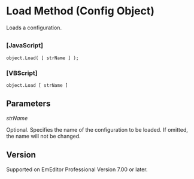# Load Method (Config Object)

Loads a configuration.

## 

### \[JavaScript\]

```
object.Load( [ strName ] );
```

### \[VBScript\]

```
object.Load [ strName ]
```

## Parameters

_strName_

Optional. Specifies the name of the configuration to be loaded. If omitted, the name will not be changed.

## Version

Supported on EmEditor Professional Version 7.00 or later.
